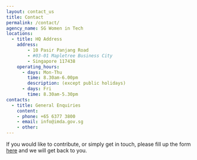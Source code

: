 ```yaml
---
layout: contact_us
title: Contact
permalink: /contact/
agency_name: SG Women in Tech
locations:
  - title: HQ Address
    address:
        - 10 Pasir Panjang Road 
        - #03-01 Mapletree Business City
        - Singapore 117438
    operating_hours:
      - days: Mon-Thu
        time: 8.30am-6.00pm
        description: (except public holidays)
      - days: Fri
        time: 8.30am-5.30pm
contacts:
  - title: General Enquiries
    content:
    - phone: +65 6377 3800
    - email: info@imda.gov.sg
    - other: 
---
```

If you would like to contribute, or simply get in touch, please fill up the form <a href="https://form.gov.sg/#!/5e8d4976cc1a910011a02c01">here</a> and we will get back to you.
